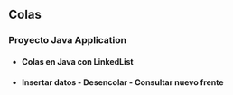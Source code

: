 ## Colas
### Proyecto Java Application 
- #### Colas en Java con LinkedList
- #### Insertar datos - Desencolar - Consultar nuevo frente

